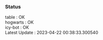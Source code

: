 ### Status


table : OK  
hogwarts : OK  
icy-bot : OK  
Latest Update : 2023-04-22 00:38:33.300540
